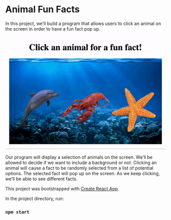 # Animal Fun Facts

In this project, we’ll build a program that allows users to click an animal on the screen in order to have a fun fact pop up.

<img src="../img/react_jsx_project_preview.gif">

Our program will display a selection of animals on the screen. We’ll be allowed to decide if we want to include a background or not. Clicking an animal will cause a fact to be randomly selected from a list of potential options. The selected fact will pop up on the screen. As we keep clicking, we’ll be able to see different facts.

This project was bootstrapped with [Create React App](https://github.com/facebook/create-react-app).

In the project directory, run:

### `npm start`
